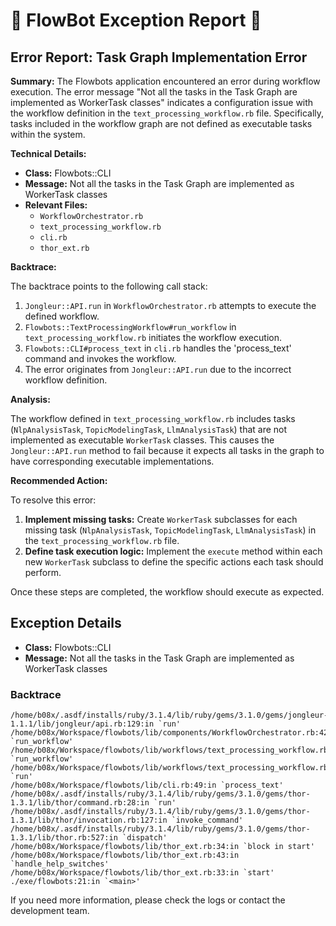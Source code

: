# 🤖 FlowBot Exception Report 🤖


## Error Report: Task Graph Implementation Error

**Summary:** 
The Flowbots application encountered an error during workflow execution. The error message "Not all the tasks in the Task Graph are implemented as WorkerTask classes" indicates a configuration issue with the workflow definition in the `text_processing_workflow.rb` file. Specifically, tasks included in the workflow graph are not defined as executable tasks within the system. 

**Technical Details:**

* **Class:** Flowbots::CLI
* **Message:** Not all the tasks in the Task Graph are implemented as WorkerTask classes
* **Relevant Files:**
    * `WorkflowOrchestrator.rb`
    * `text_processing_workflow.rb`
    * `cli.rb`
    * `thor_ext.rb`

**Backtrace:**

The backtrace points to the following call stack:

1.  `Jongleur::API.run` in `WorkflowOrchestrator.rb` attempts to execute the defined workflow.
2.  `Flowbots::TextProcessingWorkflow#run_workflow` in `text_processing_workflow.rb` initiates the workflow execution.
3.  `Flowbots::CLI#process_text` in `cli.rb` handles the 'process_text' command and invokes the workflow.
4.  The error originates from `Jongleur::API.run` due to the incorrect workflow definition.

**Analysis:**

The workflow defined in `text_processing_workflow.rb` includes tasks (`NlpAnalysisTask`, `TopicModelingTask`, `LlmAnalysisTask`) that are not implemented as executable `WorkerTask` classes. This causes the `Jongleur::API.run` method to fail because it expects all tasks in the graph to have corresponding executable implementations.

**Recommended Action:**

To resolve this error:

1.  **Implement missing tasks:** Create `WorkerTask` subclasses for each missing task (`NlpAnalysisTask`, `TopicModelingTask`, `LlmAnalysisTask`) in the `text_processing_workflow.rb` file. 
2.  **Define task execution logic:** Implement the `execute` method within each new `WorkerTask` subclass to define the specific actions each task should perform.

Once these steps are completed, the workflow should execute as expected.



## Exception Details

- **Class:** Flowbots::CLI
- **Message:** Not all the tasks in the Task Graph are implemented as WorkerTask classes

### Backtrace

```
/home/b08x/.asdf/installs/ruby/3.1.4/lib/ruby/gems/3.1.0/gems/jongleur-1.1.1/lib/jongleur/api.rb:129:in `run'
/home/b08x/Workspace/flowbots/lib/components/WorkflowOrchestrator.rb:42:in `run_workflow'
/home/b08x/Workspace/flowbots/lib/workflows/text_processing_workflow.rb:71:in `run_workflow'
/home/b08x/Workspace/flowbots/lib/workflows/text_processing_workflow.rb:26:in `run'
/home/b08x/Workspace/flowbots/lib/cli.rb:49:in `process_text'
/home/b08x/.asdf/installs/ruby/3.1.4/lib/ruby/gems/3.1.0/gems/thor-1.3.1/lib/thor/command.rb:28:in `run'
/home/b08x/.asdf/installs/ruby/3.1.4/lib/ruby/gems/3.1.0/gems/thor-1.3.1/lib/thor/invocation.rb:127:in `invoke_command'
/home/b08x/.asdf/installs/ruby/3.1.4/lib/ruby/gems/3.1.0/gems/thor-1.3.1/lib/thor.rb:527:in `dispatch'
/home/b08x/Workspace/flowbots/lib/thor_ext.rb:34:in `block in start'
/home/b08x/Workspace/flowbots/lib/thor_ext.rb:43:in `handle_help_switches'
/home/b08x/Workspace/flowbots/lib/thor_ext.rb:33:in `start'
./exe/flowbots:21:in `<main>'
```

If you need more information, please check the logs or contact the development team.
